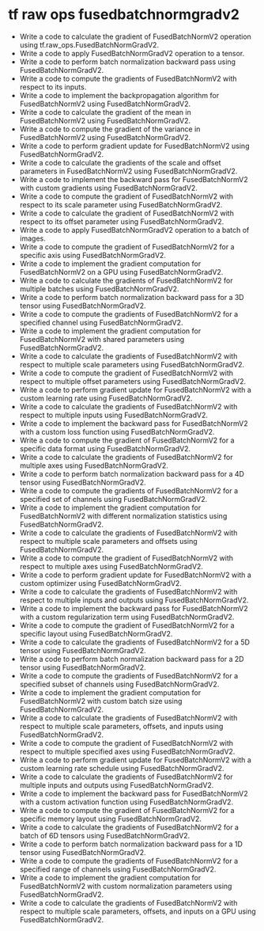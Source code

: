 # tf raw ops fusedbatchnormgradv2

- Write a code to calculate the gradient of FusedBatchNormV2 operation using tf.raw_ops.FusedBatchNormGradV2.
- Write a code to apply FusedBatchNormGradV2 operation to a tensor.
- Write a code to perform batch normalization backward pass using FusedBatchNormGradV2.
- Write a code to compute the gradients of FusedBatchNormV2 with respect to its inputs.
- Write a code to implement the backpropagation algorithm for FusedBatchNormV2 using FusedBatchNormGradV2.
- Write a code to calculate the gradient of the mean in FusedBatchNormV2 using FusedBatchNormGradV2.
- Write a code to compute the gradient of the variance in FusedBatchNormV2 using FusedBatchNormGradV2.
- Write a code to perform gradient update for FusedBatchNormV2 using FusedBatchNormGradV2.
- Write a code to calculate the gradients of the scale and offset parameters in FusedBatchNormV2 using FusedBatchNormGradV2.
- Write a code to implement the backward pass for FusedBatchNormV2 with custom gradients using FusedBatchNormGradV2.
- Write a code to compute the gradient of FusedBatchNormV2 with respect to its scale parameter using FusedBatchNormGradV2.
- Write a code to calculate the gradient of FusedBatchNormV2 with respect to its offset parameter using FusedBatchNormGradV2.
- Write a code to apply FusedBatchNormGradV2 operation to a batch of images.
- Write a code to compute the gradient of FusedBatchNormV2 for a specific axis using FusedBatchNormGradV2.
- Write a code to implement the gradient computation for FusedBatchNormV2 on a GPU using FusedBatchNormGradV2.
- Write a code to calculate the gradients of FusedBatchNormV2 for multiple batches using FusedBatchNormGradV2.
- Write a code to perform batch normalization backward pass for a 3D tensor using FusedBatchNormGradV2.
- Write a code to compute the gradients of FusedBatchNormV2 for a specified channel using FusedBatchNormGradV2.
- Write a code to implement the gradient computation for FusedBatchNormV2 with shared parameters using FusedBatchNormGradV2.
- Write a code to calculate the gradients of FusedBatchNormV2 with respect to multiple scale parameters using FusedBatchNormGradV2.
- Write a code to compute the gradient of FusedBatchNormV2 with respect to multiple offset parameters using FusedBatchNormGradV2.
- Write a code to perform gradient update for FusedBatchNormV2 with a custom learning rate using FusedBatchNormGradV2.
- Write a code to calculate the gradients of FusedBatchNormV2 with respect to multiple inputs using FusedBatchNormGradV2.
- Write a code to implement the backward pass for FusedBatchNormV2 with a custom loss function using FusedBatchNormGradV2.
- Write a code to compute the gradient of FusedBatchNormV2 for a specific data format using FusedBatchNormGradV2.
- Write a code to calculate the gradients of FusedBatchNormV2 for multiple axes using FusedBatchNormGradV2.
- Write a code to perform batch normalization backward pass for a 4D tensor using FusedBatchNormGradV2.
- Write a code to compute the gradients of FusedBatchNormV2 for a specified set of channels using FusedBatchNormGradV2.
- Write a code to implement the gradient computation for FusedBatchNormV2 with different normalization statistics using FusedBatchNormGradV2.
- Write a code to calculate the gradients of FusedBatchNormV2 with respect to multiple scale parameters and offsets using FusedBatchNormGradV2.
- Write a code to compute the gradient of FusedBatchNormV2 with respect to multiple axes using FusedBatchNormGradV2.
- Write a code to perform gradient update for FusedBatchNormV2 with a custom optimizer using FusedBatchNormGradV2.
- Write a code to calculate the gradients of FusedBatchNormV2 with respect to multiple inputs and outputs using FusedBatchNormGradV2.
- Write a code to implement the backward pass for FusedBatchNormV2 with a custom regularization term using FusedBatchNormGradV2.
- Write a code to compute the gradient of FusedBatchNormV2 for a specific layout using FusedBatchNormGradV2.
- Write a code to calculate the gradients of FusedBatchNormV2 for a 5D tensor using FusedBatchNormGradV2.
- Write a code to perform batch normalization backward pass for a 2D tensor using FusedBatchNormGradV2.
- Write a code to compute the gradients of FusedBatchNormV2 for a specified subset of channels using FusedBatchNormGradV2.
- Write a code to implement the gradient computation for FusedBatchNormV2 with custom batch size using FusedBatchNormGradV2.
- Write a code to calculate the gradients of FusedBatchNormV2 with respect to multiple scale parameters, offsets, and inputs using FusedBatchNormGradV2.
- Write a code to compute the gradient of FusedBatchNormV2 with respect to multiple specified axes using FusedBatchNormGradV2.
- Write a code to perform gradient update for FusedBatchNormV2 with a custom learning rate schedule using FusedBatchNormGradV2.
- Write a code to calculate the gradients of FusedBatchNormV2 for multiple inputs and outputs using FusedBatchNormGradV2.
- Write a code to implement the backward pass for FusedBatchNormV2 with a custom activation function using FusedBatchNormGradV2.
- Write a code to compute the gradient of FusedBatchNormV2 for a specific memory layout using FusedBatchNormGradV2.
- Write a code to calculate the gradients of FusedBatchNormV2 for a batch of 6D tensors using FusedBatchNormGradV2.
- Write a code to perform batch normalization backward pass for a 1D tensor using FusedBatchNormGradV2.
- Write a code to compute the gradients of FusedBatchNormV2 for a specified range of channels using FusedBatchNormGradV2.
- Write a code to implement the gradient computation for FusedBatchNormV2 with custom normalization parameters using FusedBatchNormGradV2.
- Write a code to calculate the gradients of FusedBatchNormV2 with respect to multiple scale parameters, offsets, and inputs on a GPU using FusedBatchNormGradV2.